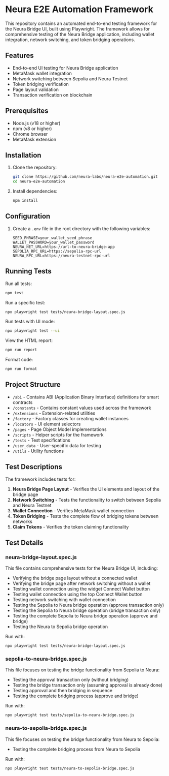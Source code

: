 # Neura E2E Automation Framework

This repository contains an automated end-to-end testing framework for the Neura Bridge UI, built using Playwright. The framework allows for comprehensive testing of the Neura Bridge application, including wallet integration, network switching, and token bridging operations.

## Features

- End-to-end UI testing for Neura Bridge application
- MetaMask wallet integration
- Network switching between Sepolia and Neura Testnet
- Token bridging verification
- Page layout validation
- Transaction verification on blockchain

## Prerequisites

- Node.js (v18 or higher)
- npm (v8 or higher)
- Chrome browser
- MetaMask extension

## Installation

1. Clone the repository:
   ```bash
   git clone https://github.com/neura-labs/neura-e2e-automation.git
   cd neura-e2e-automation
   ```

2. Install dependencies:
   ```bash
   npm install
   ```

## Configuration

1. Create a `.env` file in the root directory with the following variables:
   ```
   SEED_PHRASE=your_wallet_seed_phrase
   WALLET_PASSWORD=your_wallet_password
   NEURA_NET_URL=https://url-to-neura-bridge-app
   SEPOLIA_RPC_URL=https://sepolia-rpc-url
   NEURA_RPC_URL=https://neura-testnet-rpc-url
   ```

## Running Tests

Run all tests:
```bash
npm test
```

Run a specific test:
```bash
npx playwright test tests/neura-bridge-layout.spec.js
```

Run tests with UI mode:
```bash
npx playwright test --ui
```

View the HTML report:
```bash
npm run report
```

Format code:
```bash
npm run format
```

## Project Structure

- `/abi` - Contains ABI (Application Binary Interface) definitions for smart contracts
- `/constants` - Contains constant values used across the framework
- `/extensions` - Extension-related utilities
- `/factory` - Factory classes for creating wallet instances
- `/locators` - UI element selectors
- `/pages` - Page Object Model implementations
- `/scripts` - Helper scripts for the framework
- `/tests` - Test specifications
- `/user_data` - User-specific data for testing
- `/utils` - Utility functions

## Test Descriptions

The framework includes tests for:

1. **Neura Bridge Page Layout** - Verifies the UI elements and layout of the bridge page
2. **Network Switching** - Tests the functionality to switch between Sepolia and Neura Testnet
3. **Wallet Connection** - Verifies MetaMask wallet connection
4. **Token Bridging** - Tests the complete flow of bridging tokens between networks
5. **Claim Tokens** - Verifies the token claiming functionality

## Test Details

### neura-bridge-layout.spec.js
This file contains comprehensive tests for the Neura Bridge UI, including:

- Verifying the bridge page layout without a connected wallet
- Verifying the bridge page after network switching without a wallet
- Testing wallet connection using the widget Connect Wallet button
- Testing wallet connection using the top Connect Wallet button
- Testing network switching with wallet connection
- Testing the Sepolia to Neura bridge operation (approve transaction only)
- Testing the Sepolia to Neura bridge operation (bridge transaction only)
- Testing the complete Sepolia to Neura bridge operation (approve and bridge)
- Testing the Neura to Sepolia bridge operation

Run with:
```bash
npx playwright test tests/neura-bridge-layout.spec.js
```

### sepolia-to-neura-bridge.spec.js
This file focuses on testing the bridge functionality from Sepolia to Neura:

- Testing the approval transaction only (without bridging)
- Testing the bridge transaction only (assuming approval is already done)
- Testing approval and then bridging in sequence
- Testing the complete bridging process (approve and bridge)

Run with:
```bash
npx playwright test tests/sepolia-to-neura-bridge.spec.js
```

### neura-to-sepolia-bridge.spec.js
This file focuses on testing the bridge functionality from Neura to Sepolia:

- Testing the complete bridging process from Neura to Sepolia

Run with:
```bash
npx playwright test tests/neura-to-sepolia-bridge.spec.js
```
